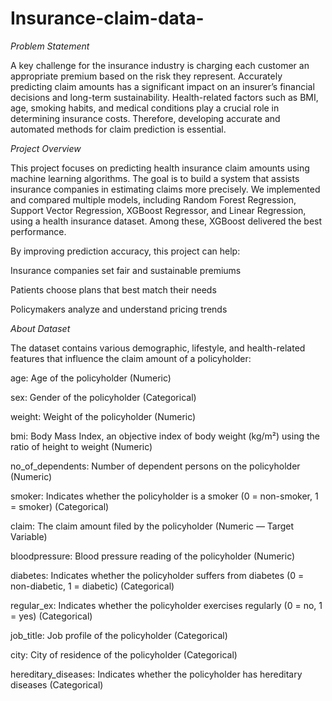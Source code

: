 # Insurance-claim-data-

*Problem Statement*

A key challenge for the insurance industry is charging each customer an appropriate premium based on the risk they represent. Accurately predicting claim amounts has a significant impact on an insurer’s financial decisions and long-term sustainability. Health-related factors such as BMI, age, smoking habits, and medical conditions play a crucial role in determining insurance costs. Therefore, developing accurate and automated methods for claim prediction is essential.

*Project Overview*


This project focuses on predicting health insurance claim amounts using machine learning algorithms. The goal is to build a system that assists insurance companies in estimating claims more precisely. We implemented and compared multiple models, including Random Forest Regression, Support Vector Regression, XGBoost Regressor, and Linear Regression, using a health insurance dataset. Among these, XGBoost delivered the best performance.

By improving prediction accuracy, this project can help:

Insurance companies set fair and sustainable premiums

Patients choose plans that best match their needs

Policymakers analyze and understand pricing trends

*About Dataset*

The dataset contains various demographic, lifestyle, and health-related features that influence the claim amount of a policyholder:

age: Age of the policyholder (Numeric)

sex: Gender of the policyholder (Categorical)

weight: Weight of the policyholder (Numeric)

bmi: Body Mass Index, an objective index of body weight (kg/m²) using the ratio of height to weight (Numeric)

no_of_dependents: Number of dependent persons on the policyholder (Numeric)

smoker: Indicates whether the policyholder is a smoker (0 = non-smoker, 1 = smoker) (Categorical)

claim: The claim amount filed by the policyholder (Numeric — Target Variable)

bloodpressure: Blood pressure reading of the policyholder (Numeric)

diabetes: Indicates whether the policyholder suffers from diabetes (0 = non-diabetic, 1 = diabetic) (Categorical)

regular_ex: Indicates whether the policyholder exercises regularly (0 = no, 1 = yes) (Categorical)

job_title: Job profile of the policyholder (Categorical)

city: City of residence of the policyholder (Categorical)

hereditary_diseases: Indicates whether the policyholder has hereditary diseases (Categorical)
